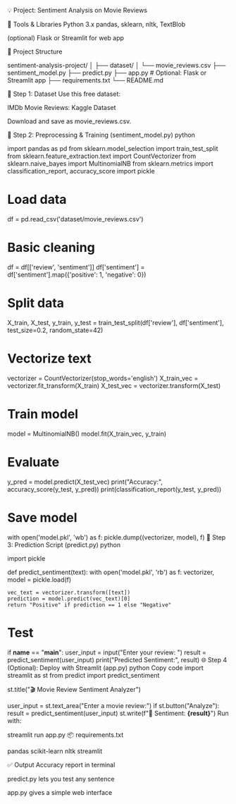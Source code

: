 💡 Project: Sentiment Analysis on Movie Reviews

🔧 Tools & Libraries
Python 3.x
pandas, sklearn, nltk, TextBlob

(optional) Flask or Streamlit for web app

📁 Project Structure

sentiment-analysis-project/
│
├── dataset/
│   └── movie_reviews.csv
├── sentiment_model.py
├── predict.py
├── app.py                # Optional: Flask or Streamlit app
├── requirements.txt
└── README.md

📂 Step 1: Dataset
Use this free dataset:

IMDb Movie Reviews: Kaggle Dataset

Download and save as movie_reviews.csv.

🧹 Step 2: Preprocessing & Training (sentiment_model.py)
python

import pandas as pd
from sklearn.model_selection import train_test_split
from sklearn.feature_extraction.text import CountVectorizer
from sklearn.naive_bayes import MultinomialNB
from sklearn.metrics import classification_report, accuracy_score
import pickle

# Load data
df = pd.read_csv('dataset/movie_reviews.csv')

# Basic cleaning
df = df[['review', 'sentiment']]
df['sentiment'] = df['sentiment'].map({'positive': 1, 'negative': 0})

# Split data
X_train, X_test, y_train, y_test = train_test_split(df['review'], df['sentiment'], test_size=0.2, random_state=42)

# Vectorize text
vectorizer = CountVectorizer(stop_words='english')
X_train_vec = vectorizer.fit_transform(X_train)
X_test_vec = vectorizer.transform(X_test)

# Train model
model = MultinomialNB()
model.fit(X_train_vec, y_train)

# Evaluate
y_pred = model.predict(X_test_vec)
print("Accuracy:", accuracy_score(y_test, y_pred))
print(classification_report(y_test, y_pred))

# Save model
with open('model.pkl', 'wb') as f:
    pickle.dump((vectorizer, model), f)
🧪 Step 3: Prediction Script (predict.py)
python

import pickle

def predict_sentiment(text):
    with open('model.pkl', 'rb') as f:
        vectorizer, model = pickle.load(f)

    vec_text = vectorizer.transform([text])
    prediction = model.predict(vec_text)[0]
    return "Positive" if prediction == 1 else "Negative"

# Test
if __name__ == "__main__":
    user_input = input("Enter your review: ")
    result = predict_sentiment(user_input)
    print("Predicted Sentiment:", result)
🌐 Step 4 (Optional): Deploy with Streamlit (app.py)
python
Copy code
import streamlit as st
from predict import predict_sentiment

st.title("🎬 Movie Review Sentiment Analyzer")

user_input = st.text_area("Enter a movie review:")
if st.button("Analyze"):
    result = predict_sentiment(user_input)
    st.write(f"🧠 Sentiment: **{result}**")
Run with:

streamlit run app.py
📦 requirements.txt

pandas
scikit-learn
nltk
streamlit


✅ Output
Accuracy report in terminal

predict.py lets you test any sentence

app.py gives a simple web interface

